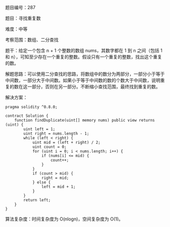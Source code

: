 题目编号：287

题目：寻找重复数

难度：中等

考察范围：数组、二分查找

题干：给定一个包含 n + 1 个整数的数组 nums，其数字都在 1 到 n 之间（包括 1 和 n），可知至少存在一个重复的整数。假设只有一个重复的整数，找出这个重复的数。

解题思路：可以使用二分查找的思路，将数组中的数分为两部分，一部分小于等于中间数，一部分大于中间数。如果小于等于中间数的数的个数大于中间数，说明重复的数在这一部分，否则在另一部分。不断缩小查找范围，最终找到重复的数。

解决方案：

```solidity
pragma solidity ^0.8.0;

contract Solution {
    function findDuplicate(uint[] memory nums) public view returns (uint) {
        uint left = 1;
        uint right = nums.length - 1;
        while (left < right) {
            uint mid = (left + right) / 2;
            uint count = 0;
            for (uint i = 0; i < nums.length; i++) {
                if (nums[i] <= mid) {
                    count++;
                }
            }
            if (count > mid) {
                right = mid;
            } else {
                left = mid + 1;
            }
        }
        return left;
    }
}
```

算法复杂度：时间复杂度为 O(nlogn)，空间复杂度为 O(1)。